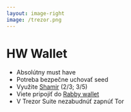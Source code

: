 ```yaml
---
layout: image-right
image: /trezor.png
---
```



# HW Wallet

- Absolútny must have
- Potreba bezpečne uchovať seed 
- Využite [Shamir](https://trezor.io/learn/a/what-is-shamir-backup) (2/3; 3/5)
- Viete pripojiť do [Rabby wallet](https://rabby.io/)
- V Trezor Suite nezabudnúť zapnúť Tor

